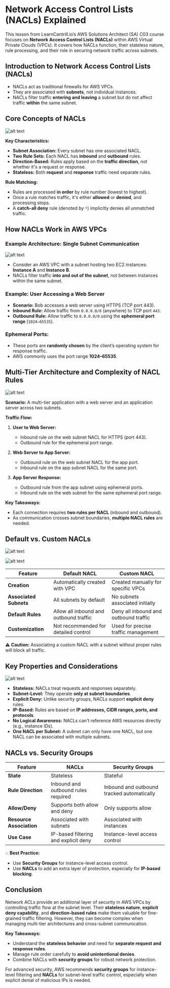 # Network Access Control Lists (NACLs) Explained

This lesson from LearnCantrill.io’s AWS Solutions Architect (SA) C03 course focuses on **Network Access Control Lists (NACLs)** within AWS Virtual Private Clouds (VPCs). It covers how NACLs function, their stateless nature, rule processing, and their role in securing network traffic across subnets.

## Introduction to Network Access Control Lists (NACLs)

- NACLs act as traditional firewalls for AWS VPCs.
- They are associated with **subnets**, not individual instances.
- NACLs filter traffic **entering and leaving** a subnet but do not affect traffic **within** the same subnet.

## Core Concepts of NACLs

![alt text](./Images/image-30.png)

**Key Characteristics:**

- **Subnet Association:** Every subnet has one associated NACL.
- **Two Rule Sets:** Each NACL has **inbound** and **outbound** rules.
- **Direction-Based:** Rules apply based on the **traffic direction**, not whether it's a request or response.
- **Stateless:** Both **request** and **response** traffic need separate rules.

**Rule Matching:**

- Rules are processed **in order** by rule number (lowest to highest).
- Once a rule matches traffic, it's either **allowed** or **denied**, and processing stops.
- A **catch-all deny** rule (denoted by `*`) implicitly denies all unmatched traffic.

## How NACLs Work in AWS VPCs

### **Example Architecture: Single Subnet Communication**

![alt text](./Images/image-31.png)

- Consider an AWS VPC with a subnet hosting two EC2 instances: **Instance A** and **Instance B**.
- NACLs filter traffic **into and out of the subnet**, not between instances within the same subnet.

### **Example: User Accessing a Web Server**

- **Scenario:** Bob accesses a web server using HTTPS (TCP port 443).
- **Inbound Rule:** Allow traffic from `0.0.0.0/0` (anywhere) to TCP port `443`.
- **Outbound Rule:** Allow traffic to `0.0.0.0/0` using the **ephemeral port range** (`1024–65535`).

### **Ephemeral Ports:**

- These ports are **randomly chosen** by the client’s operating system for response traffic.
- AWS commonly uses the port range **1024–65535**.

## Multi-Tier Architecture and Complexity of NACL Rules

![alt text](./Images/image-32.png)

**Scenario:** A multi-tier application with a web server and an application server across two subnets.

**Traffic Flow:**

1. **User to Web Server:**

   - Inbound rule on the web subnet NACL for HTTPS (port 443).
   - Outbound rule for the ephemeral port range.

2. **Web Server to App Server:**

   - Outbound rule on the web subnet NACL for the app port.
   - Inbound rule on the app subnet NACL for the same port.

3. **App Server Response:**
   - Outbound rule from the app subnet using ephemeral ports.
   - Inbound rule on the web subnet for the same ephemeral port range.

**Key Takeaways:**

- Each connection requires **two rules per NACL** (inbound and outbound).
- As communication crosses subnet boundaries, **multiple NACL rules** are needed.

## Default vs. Custom NACLs

![alt text](./Images/image-33.png)

![alt text](./Images/image-34.png)

| Feature                | Default NACL                           | Custom NACL                           |
| ---------------------- | -------------------------------------- | ------------------------------------- |
| **Creation**           | Automatically created with VPC         | Created manually for specific VPCs    |
| **Associated Subnets** | All subnets by default                 | No subnets associated initially       |
| **Default Rules**      | Allow all inbound and outbound traffic | Deny all inbound and outbound traffic |
| **Customization**      | Not recommended for detailed control   | Used for precise traffic management   |

⚠️ **Caution:** Associating a custom NACL with a subnet without proper rules will block all traffic.

## Key Properties and Considerations

![alt text](./Images/image-35.png)

- **Stateless:** NACLs treat requests and responses separately.
- **Subnet-Level:** They operate **only at subnet boundaries**.
- **Explicit Deny:** Unlike security groups, NACLs support **explicit deny** rules.
- **IP-Based:** Rules are based on **IP addresses, CIDR ranges, ports, and protocols**.
- **No Logical Awareness:** NACLs can't reference AWS resources directly (e.g., instance IDs).
- **One NACL per Subnet:** A subnet can only have one NACL, but one NACL can be associated with multiple subnets.

## NACLs vs. Security Groups

| Feature                  | NACLs                                | Security Groups                            |
| ------------------------ | ------------------------------------ | ------------------------------------------ |
| **State**                | Stateless                            | Stateful                                   |
| **Rule Direction**       | Inbound and outbound rules required  | Inbound and outbound tracked automatically |
| **Allow/Deny**           | Supports both allow and deny         | Only supports allow                        |
| **Resource Association** | Associated with subnets              | Associated with instances                  |
| **Use Case**             | IP-based filtering and explicit deny | Instance-level access control              |

💡 **Best Practice:**

- Use **Security Groups** for instance-level access control.
- Use **NACLs** to add an extra layer of protection, especially for **IP-based blocking**.

## Conclusion

Network ACLs provide an additional layer of security in AWS VPCs by controlling traffic flow at the subnet level. Their **stateless nature**, **explicit deny capability**, and **direction-based rules** make them valuable for fine-grained traffic filtering. However, they can become complex when managing multi-tier architectures and cross-subnet communication.

**Key Takeaways:**

- Understand the **stateless behavior** and need for **separate request and response rules**.
- Manage rule order carefully to **avoid unintentional denies**.
- Combine NACLs with **security groups** for robust network protection.

For advanced security, AWS recommends **security groups** for instance-level filtering and **NACLs** for subnet-level traffic control, especially when explicit denial of malicious IPs is needed.
